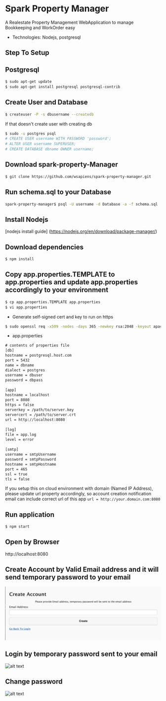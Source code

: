 # Spark Property Manager
A Realestate Property Management WebApplication to manage Bookkeeping and WorkOrder easy

- Technologies: Nodejs, postgresql

## Step To Setup
## Postgresql
```bash
$ sudo apt-get update
$ sudo apt-get install postgresql postgresql-contrib
```

## Create User and Database
```bash
$ createuser -P -s dbusername --createdb
```
If that doesn't create user with creating db
```bash
$ sudo -u postgres psql
# CREATE USER username WITH PASSWORD 'password';
# ALTER USER username SUPERUSER;
# CREATE DATABASE dbname OWNER username;
```

## Download spark-property-Manager
```bash
$ git clone https://github.com/wsapiens/spark-property-manager.git
```

## Run schema.sql to your Database
```bash
spark-property-manager$ psql -U username -d Database -a -f schema.sql
```

## Install Nodejs
[nodejs install guide] (https://nodejs.org/en/download/package-manager/)

## Download dependencies
```bash
$ npm install
```

## Copy app.properties.TEMPLATE to app.properties and update app.properties accordingly to your environment
```bash
$ cp app.properties.TEMPLATE app.properties
$ vi app.properties
```
* Generate self-signed cert and key to run on https
```bash
$ sudo openssl req -x509 -nodes -days 365 -newkey rsa:2048 -keyout apache-selfsigned.key -out apache-selfsigned.crt
```

* app.properties
```
# contents of properties file
[db]
hostname = postgresql.host.com
port = 5432
name = dbname
dialect = postgres
username = dbuser
password = dbpass

[app]
hostname = localhost
port = 8080
https = false
serverkey = /path/to/server.key
servercert = /path/to/server.crt
url = http://localhost:8080

[log]
file = app.log
level = error

[smtp]
username = smtpUsername
password = smtpPassword
hostname = smtpHostname
port = 465
ssl = true
tls = false
```
If you setup this on cloud environment with domain (Named IP Address), please update url property accordingly, so account creation notification email can include correct url of this app
```url = http://your.domain.com:8080```

## Run application
```bash
$ npm start
```

## Open by Browser
http://localhost:8080

## Create Account by Valid Email address and it will send temporary password to your email
![alt text][account_creation]

## Login by temporary password sent to your email
![alt text][login]

## Change password
![alt text][password_change]


[account_creation]: https://github.com/wsapiens/spark-property-manager/blob/master/doc/account_creation.png

[login]:
https://github.com/wsapiens/spark-property-manager/blob/master/doc/login.png

[password_change]:
https://github.com/wsapiens/spark-property-manager/blob/master/doc/password_change.png
